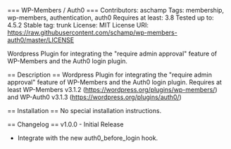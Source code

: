 === WP-Members / Auth0 ===
Contributors: aschamp
Tags: membership, wp-members, authentication, auth0
Requires at least: 3.8
Tested up to: 4.5.2
Stable tag: trunk
License: MIT
License URI: https://raw.githubusercontent.com/schamp/wp-members-auth0/master/LICENSE

Wordpress Plugin for integrating the \"require admin approval\" feature of WP-Members and the Auth0 login plugin.

== Description ==
Wordpress Plugin for integrating the \"require admin approval\" feature of WP-Members and the Auth0 login plugin.  Requires at least WP-Members v3.1.2 (https://wordpress.org/plugins/wp-members/) and WP-Auth0 v3.1.3 (https://wordpress.org/plugins/auth0/)

== Installation ==
No special installation instructions.

== Changelog ==
v1.0.0 - Initial Release
 * Integrate with the new auth0_before_login hook.

